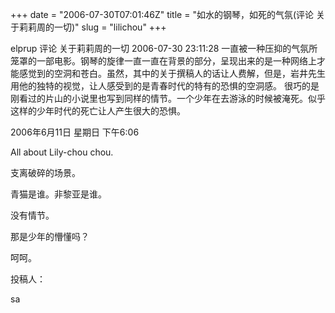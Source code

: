 +++
date = "2006-07-30T07:01:46Z"
title = "如水的钢琴，如死的气氛(评论 关于莉莉周的一切)"
slug = "lilichou"
+++

elprup 评论 关于莉莉周的一切   2006-07-30 23:11:28
一直被一种压抑的气氛所笼罩的一部电影。钢琴的旋律一直一直在背景的部分，呈现出来的是一种网络上才能感觉到的空洞和苍白。虽然，其中的关于撰稿人的话让人费解，但是，岩井先生用他的独特的视觉，让人感受到的是青春时代的特有的恐惧的空洞感。
很巧的是刚看过的片山的小说里也写到同样的情节。一个少年在去游泳的时候被淹死。似乎这样的少年时代的死亡让人产生很大的恐惧。

2006年6月11日 星期日 下午6:06

All about Lily-chou chou.

支离破碎的场景。

青猫是谁。非黎亚是谁。

没有情节。

那是少年的懵懂吗？

呵呵。

投稿人：

sa
